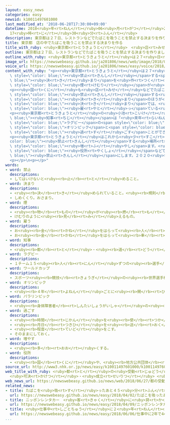 ```yaml
---
layout: easy_news
categories: easy
newsid: k10011497601000
last_modified_at: '2018-06-28T17:30:00+09:00'
datetime: 2018<ruby>年<rt>ねん</rt></ruby>06<ruby>月<rt>がつ</rt></ruby>28<ruby>日<rt>にち</rt></ruby>
  17<ruby>時<rt>じ</rt></ruby>30<ruby>分<rt>ふん</rt></ruby>
description: 東京都は２７日、レストランなどでたばこを吸うことを禁止する決まりを作りました。
title: 東京都　店の中でたばこを吸うことを禁止する決まりを作る
title_with_ruby: <ruby>東京都<rt>とうきょうと</rt></ruby>　<ruby>店<rt>みせ</rt></ruby>の<ruby>中<rt>なか</rt></ruby>でたばこを<ruby>吸<rt>す</rt></ruby>うことを<ruby>禁止<rt>きんし</rt></ruby>する<ruby>決<rt>き</rt></ruby>まりを<ruby>作<rt>つく</rt></ruby>る
outline: 東京都は２７日、レストランなどでたばこを吸うことを禁止する決まりを作りました。
outline_with_ruby: <ruby>東京都<rt>とうきょうと</rt></ruby>は２７<ruby>日<rt>にち</rt></ruby>、レストランなどでたばこを<ruby>吸<rt>す</rt></ruby>うことを<ruby>禁止<rt>きんし</rt></ruby>する<ruby>決<rt>き</rt></ruby>まりを<ruby>作<rt>つく</rt></ruby>りました。
image_url: https://newswebeasy.github.io/ja201806/news/web/image/2018/06/27/K10011497601_1806271520_1806271605_01_02.jpg
voice_url: https://newswebeasy.github.io/ja201806/news/easy/voice/2018/06/28/k10011497601000.mp4
content_with_ruby: "<p><ruby>東京都<rt>とうきょうと</rt></ruby>は２７<ruby>日<rt>にち</rt></ruby>、レストランなどでたばこを<ruby>吸<rt>す</rt></ruby>うことを<span\
  \ style=\"color: blue;\"><ruby>禁止<rt>きんし</rt></ruby></span>する<span style=\"color:\
  \ blue;\"><ruby>決<rt>き</rt></ruby>まり</span>を<ruby>作<rt>つく</rt></ruby>りました。たばこの<span\
  \ style=\"color: blue;\"><ruby>煙<rt>けむり</rt></ruby></span>が<ruby>原因<rt>げんいん</rt></ruby>で、<ruby>吸<rt>す</rt></ruby>っていない<ruby>人<rt>ひと</rt></ruby>も<ruby>病気<rt>びょうき</rt></ruby>になることがあるためです。</p>\n\
  <p><ruby>国<rt>くに</rt></ruby>も<ruby>店<rt>みせ</rt></ruby>などでたばこを<ruby>吸<rt>す</rt></ruby>うことを<span\
  \ style=\"color: blue;\"><ruby>禁止<rt>きんし</rt></ruby></span>する<ruby>法律<rt>ほうりつ</rt></ruby>を<ruby>作<rt>つく</rt></ruby>ろうとしていますが、<ruby>東京都<rt>とうきょうと</rt></ruby>の<span\
  \ style=\"color: blue;\"><ruby>決<rt>き</rt></ruby>まり</span>のほうが<ruby>厳<rt>きび</rt></ruby>しくなっています。<ruby>東京都<rt>とうきょうと</rt></ruby>の<span\
  \ style=\"color: blue;\"><ruby>決<rt>き</rt></ruby>まり</span>では、<ruby>働<rt>はたら</rt></ruby>く<ruby>人<rt>ひと</rt></ruby>を<span\
  \ style=\"color: blue;\"><ruby>雇<rt>やと</rt></ruby>っ</span>ている<ruby>食<rt>た</rt></ruby>べ<ruby>物<rt>もの</rt></ruby>や<ruby>飲<rt>の</rt></ruby>み<ruby>物<rt>もの</rt></ruby>を<ruby>出<rt>だ</rt></ruby>す<ruby>店<rt>みせ</rt></ruby>は<ruby>全部<rt>ぜんぶ</rt></ruby>、<ruby>建物<rt>たてもの</rt></ruby>の<ruby>中<rt>なか</rt></ruby>でたばこを<ruby>吸<rt>す</rt></ruby>うことができなくなります。</p>\n\
  <p><ruby>東京都<rt>とうきょうと</rt></ruby>の<ruby>小池<rt>こいけ</rt></ruby><span style=\"color:\
  \ blue;\"><ruby>知事<rt>ちじ</rt></ruby></span>は「<ruby>来年<rt>らいねん</rt></ruby>の<span\
  \ style=\"color: blue;\">ラグビー</span>の<span style=\"color: blue;\">ワールドカップ</span>や、２０２０<ruby>年<rt>ねん</rt></ruby>の<ruby>東京<rt>とうきょう</rt></ruby><span\
  \ style=\"color: blue;\">オリンピック</span>と<span style=\"color: blue;\">パラリンピック</span>を<ruby>開<rt>ひら</rt></ruby>く<ruby>準備<rt>じゅんび</rt></ruby>ができました。たばこを<ruby>吸<rt>す</rt></ruby>う<ruby>人<rt>ひと</rt></ruby>も<ruby>吸<rt>す</rt></ruby>わない<ruby>人<rt>ひと</rt></ruby>も<ruby>気持<rt>きも</rt></ruby>ちよく<span\
  \ style=\"color: blue;\"><ruby>過<rt>す</rt></ruby>ごす</span>ことができる<ruby>東京<rt>とうきょう</rt></ruby>にするために<ruby>頑張<rt>がんば</rt></ruby>っていきます」と<ruby>話<rt>はな</rt></ruby>しています。</p>\n\
  <p><ruby>東京都<rt>とうきょうと</rt></ruby>はこれから<ruby>少<rt>すこ</rt></ruby>しずつ、たばこを<span style=\"\
  color: blue;\"><ruby>禁止<rt>きんし</rt></ruby></span>する<ruby>場所<rt>ばしょ</rt></ruby>を<span\
  \ style=\"color: blue;\"><ruby>増<rt>ふ</rt></ruby>やし</span>ます。<ruby>来年<rt>らいねん</rt></ruby>９<ruby>月<rt>がつ</rt></ruby>までには<ruby>学校<rt>がっこう</rt></ruby>や<ruby>病院<rt>びょういん</rt></ruby>、<span\
  \ style=\"color: blue;\"><ruby>役所<rt>やくしょ</rt></ruby></span>などで<span style=\"color:\
  \ blue;\"><ruby>禁止<rt>きんし</rt></ruby></span>にします。２０２０<ruby>年<rt>ねん</rt></ruby>４<ruby>月<rt>がつ</rt></ruby>には、レストランなど<ruby>食<rt>た</rt></ruby>べ<ruby>物<rt>もの</rt></ruby>や<ruby>飲<rt>の</rt></ruby>み<ruby>物<rt>もの</rt></ruby>を<ruby>出<rt>だ</rt></ruby>す<ruby>全部<rt>ぜんぶ</rt></ruby>の<ruby>店<rt>みせ</rt></ruby>の<ruby>中<rt>なか</rt></ruby>でたばこを<ruby>吸<rt>す</rt></ruby>うことができなくなります。</p>\n\
  <p></p>\n<p></p>"
words:
- word: 禁止
  descriptions:
  - してはいけないと<ruby><rb>止</rb><rt>と</rt></ruby>めること。
- word: 決まり
  descriptions:
  - <ruby><rb>決</rb><rt>き</rt></ruby>められていること。<ruby><rb>規則</rb><rt>きそく</rt></ruby>。<ruby><rb>習慣</rb><rt>しゅうかん</rt></ruby>。
  - しめくくり。おさまり。
- word: 煙
  descriptions:
  - <ruby><rb>物</rb><rt>もの</rt></ruby>が<ruby><rb>燃</rb><rt>も</rt></ruby>えるときに<ruby><rb>出</rb><rt>で</rt></ruby>る<ruby><rb>気体</rb><rt>きたい</rt></ruby>。けむ。けぶり。
  - けむりのように<ruby><rb>見</rb><rt>み</rt></ruby>えるもの。
- word: 雇う
  descriptions:
  - お<ruby><rb>金</rb><rt>かね</rt></ruby>をはらって<ruby><rb>人</rb><rt>ひと</rt></ruby>を<ruby><rb>使</rb><rt>つか</rt></ruby>う。
  - お<ruby><rb>金</rb><rt>かね</rt></ruby>をはらって<ruby><rb>車</rb><rt>くるま</rt></ruby>や<ruby><rb>船</rb><rt>ふね</rt></ruby>を<ruby><rb>利用</rb><rt>りよう</rt></ruby>する。
- word: 知事
  descriptions:
  - <ruby><rb>都</rb><rt>と</rt></ruby>・<ruby><rb>道</rb><rt>どう</rt></ruby>・<ruby><rb>府</rb><rt>ふ</rt></ruby>・<ruby><rb>県</rb><rt>けん</rt></ruby>などの<ruby><rb>政治</rb><rt>せいじ</rt></ruby>をとる、いちばん<ruby><rb>上</rb><rt>うえ</rt></ruby>の<ruby><rb>役目</rb><rt>やくめ</rt></ruby>。また、その<ruby><rb>人</rb><rt>ひと</rt></ruby>。
- word: ラグビー
  descriptions:
  - １チーム１５<ruby><rb>人</rb><rt>にん</rt></ruby>ずつの<ruby><rb>選手</rb><rt>せんしゅ</rt></ruby>が、<ruby><rb>楕円形</rb><rt>だえんけい</rt></ruby>のボールを、<ruby><rb>持</rb><rt>も</rt></ruby>って<ruby><rb>走</rb><rt>はし</rt></ruby>ったり、けったりして<ruby><rb>相手側</rb><rt>あいてがわ</rt></ruby>のゴールライン<ruby><rb>内</rb><rt>ない</rt></ruby>に<ruby><rb>入</rb><rt>い</rt></ruby>れ、<ruby><rb>得点</rb><rt>とくてん</rt></ruby>を<ruby><rb>争</rb><rt>あらそ</rt></ruby>う<ruby><rb>競技</rb><rt>きょうぎ</rt></ruby>。
- word: ワールドカップ
  descriptions:
  - スポーツ<ruby><rb>競技</rb><rt>きょうぎ</rt></ruby>の<ruby><rb>世界選手権大会</rb><rt>せかいせんしゅけんたいかい</rt></ruby>の<ruby><rb>優勝者</rb><rt>ゆうしょうしゃ</rt></ruby>にあたえられるカップ。また、そのカップを<ruby><rb>争</rb><rt>あらそ</rt></ruby>う<ruby><rb>大会</rb><rt>たいかい</rt></ruby>。<ruby><rb>W杯</rb><rt>ダブリューはい</rt></ruby>。
- word: オリンピック
  descriptions:
  - <ruby><rb>４年</rb><rt>よねん</rt></ruby>ごとに<ruby><rb>開</rb><rt>ひら</rt></ruby>かれ、<ruby><rb>世界</rb><rt>せかい</rt></ruby>じゅうの<ruby><rb>国々</rb><rt>くにぐに</rt></ruby>から<ruby><rb>選手</rb><rt>せんしゅ</rt></ruby>が<ruby><rb>参加</rb><rt>さんか</rt></ruby>する<ruby><rb>競技大会</rb><rt>きょうぎたいかい</rt></ruby>。<ruby><rb>古代</rb><rt>こだい</rt></ruby>ギリシャのオリンピアで<ruby><rb>開</rb><rt>ひら</rt></ruby>かれた<ruby><rb>古代</rb><rt>こだい</rt></ruby>オリンピックにならって、フランスのクーベルタンの<ruby><rb>力</rb><rt>ちから</rt></ruby>で、１８９６<ruby><rb>年</rb><rt>ねん</rt></ruby>にギリシャのアテネで<ruby><rb>開</rb><rt>ひら</rt></ruby>かれたのが、<ruby><rb>近代</rb><rt>きんだい</rt></ruby>オリンピックの<ruby><rb>始</rb><rt>はじ</rt></ruby>まり。<ruby><rb>五輪</rb><rt>ごりん</rt></ruby>。
- word: パラリンピック
  descriptions:
  - <ruby><rb>身体障害者</rb><rt>しんたいしょうがいしゃ</rt></ruby>の<ruby><rb>国際</rb><rt>こくさい</rt></ruby>スポーツ<ruby><rb>大会</rb><rt>たいかい</rt></ruby>。<ruby><rb>四年</rb><rt>よねん</rt></ruby>に<ruby><rb>一度</rb><rt>いちど</rt></ruby>、オリンピック<ruby><rb>開催地</rb><rt>かいさいち</rt></ruby>で<ruby><rb>行</rb><rt>おこな</rt></ruby>われる。
- word: 過ごす
  descriptions:
  - <ruby><rb>時間</rb><rt>じかん</rt></ruby>を<ruby><rb>使</rb><rt>つか</rt></ruby>う。
  - <ruby><rb>月日</rb><rt>つきひ</rt></ruby>を<ruby><rb>送</rb><rt>おく</rt></ruby>る。<ruby><rb>暮</rb><rt>く</rt></ruby>らす。
  - <ruby><rb>程度</rb><rt>ていど</rt></ruby>をこす。
  - そのままにしておく。
- word: 増やす
  descriptions:
  - <ruby><rb>多</rb><rt>おお</rt></ruby>くする。
- word: 役所
  descriptions:
  - <ruby><rb>国</rb><rt>くに</rt></ruby>や、<ruby><rb>地方公共団体</rb><rt>ちほうこうきょうだんたい</rt></ruby>の<ruby><rb>仕事</rb><rt>しごと</rt></ruby>をする<ruby><rb>所</rb><rt>ところ</rt></ruby>。<ruby><rb>官庁</rb><rt>かんちょう</rt></ruby>。<ruby><rb>役場</rb><rt>やくば</rt></ruby>。
source_url: http://www3.nhk.or.jp/news/easy/k10011497601000/k10011497601000.html
web_title_with_ruby: <ruby>都<rt>と</rt></ruby>の<ruby>受動<rt>じゅどう</rt></ruby><ruby>喫煙<rt>きつえん</rt></ruby><ruby>防止<rt>ぼうし</rt></ruby><ruby>条例<rt>じょうれい</rt></ruby>
  <ruby>可決<rt>かけつ</rt></ruby>・<ruby>成立<rt>せいりつ</rt></ruby> <ruby>国<rt>くに</rt></ruby>の<ruby>法案<rt>ほうあん</rt></ruby>より<ruby>厳<rt>きび</rt></ruby>しい<ruby>内容<rt>ないよう</rt></ruby>
web_news_url: https://newswebeasy.github.io/news/web/2018/06/27/都の受動喫煙防止条例-可決成立-国の法案より厳しい内容
related_news:
- title: たばこを<ruby>吸<rt>す</rt></ruby>ったあと４５<ruby>分<rt>ふん</rt></ruby>エレベーターに<ruby>乗<rt>の</rt></ruby>ってはいけない
  url: https://newswebeasy.github.io/news/easy/2018/04/02/たばこを吸ったあと45分エレベーターに乗ってはいけない
- title: ニッポンレンタカー　<ruby>客<rt>きゃく</rt></ruby>に<ruby>貸<rt>か</rt></ruby>す<ruby>車<rt>くるま</rt></ruby>を１１<ruby>月<rt>がつ</rt></ruby>から<ruby>禁煙<rt>きんえん</rt></ruby>にする
  url: https://newswebeasy.github.io/news/easy/2018/04/09/ニッポンレンタカー-客に貸す車を11月から禁煙にする
- title: <ruby>仕事中<rt>しごとちゅう</rt></ruby>に２<ruby>年<rt>ねん</rt></ruby>で４４０<ruby>回<rt>かい</rt></ruby>たばこを<ruby>吸<rt>す</rt></ruby>いに<ruby>行<rt>い</rt></ruby>って<ruby>注意<rt>ちゅうい</rt></ruby>される
  url: https://newswebeasy.github.io/news/easy/2018/06/06/仕事中に2年で440回たばこを吸いに行って注意される
...
```

